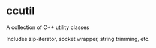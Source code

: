 # ccutil
A collection of C++ utility classes

Includes zip-iterator, socket wrapper, string trimming, etc.
